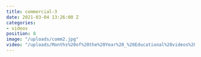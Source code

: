 ```yaml
---
title: commercial-3
date: 2021-03-04 13:26:00 Z
categories:
- videos
position: 8
image: "/uploads/comm2.jpg"
video: "/uploads/Months%20of%20the%20Year%20_%20Educational%20videos%20for%20Toddlers%20_%20Home%20schooling%20_%20Preschool%20Learning%20Videos.mp4"
---
```


